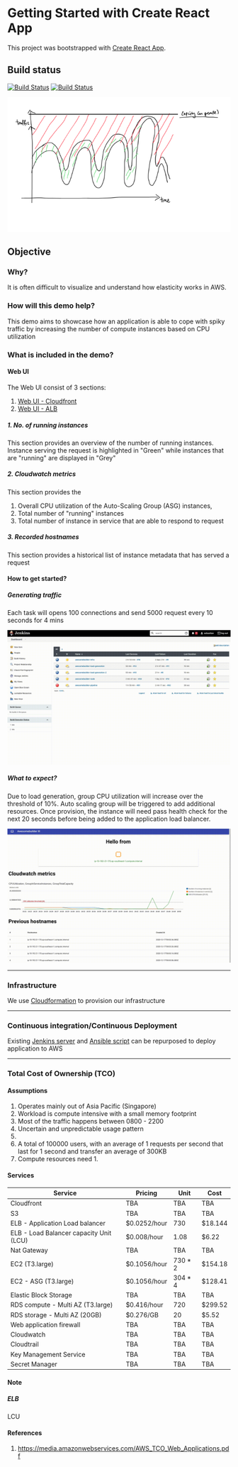 # Getting Started with Create React App

This project was bootstrapped with [Create React App](https://github.com/facebook/create-react-app).

## Build status
[![Build Status](http://ec2-3-1-6-16.ap-southeast-1.compute.amazonaws.com/buildStatus/icon?job=awesomebuilder-node&subject=Build)](http://ec2-3-1-6-16.ap-southeast-1.compute.amazonaws.com/job/awesomebuilder-node/)
[![Build Status](http://ec2-3-1-6-16.ap-southeast-1.compute.amazonaws.com/buildStatus/icon?job=awesomebuilder-pipeline&subject=Deployment)](http://ec2-3-1-6-16.ap-southeast-1.compute.amazonaws.com/job/awesomebuilder-pipeline)

![Traffic](./readme/traffic.PNG)

## Objective

### Why?
It is often difficult to visualize and understand how elasticity works in AWS. 

### How will this demo help?
This demo aims to showcase how an application is able to cope with spiky traffic by increasing the number of compute instances based on CPU utilization 

### What is included in the demo?

#### Web UI

The Web UI consist of 3 sections: 
1. [Web UI - Cloudfront](https://d36du6tgphs6li.cloudfront.net/)
2. [Web UI - ALB](http://webse-appli-wvdu5rb0sit7-1557819975.ap-southeast-1.elb.amazonaws.com/)

##### 1. No. of running instances
This section provides an overview of the number of running instances. 
Instance serving the request is highlighted in "Green" while instances that are "running" are displayed in "Grey"

##### 2. Cloudwatch metrics
This section provides the
 
1. Overall CPU utilization of the Auto-Scaling Group (ASG) instances, 
2. Total number of "running" instances
3. Total number of instance in service that are able to respond to request 

##### 3. Recorded hostnames
This section provides a historical list of instance metadata that has served a request 

#### How to get started?

##### Generating traffic

Each task will opens 100 connections and send 5000 request every 10 seconds for 4 mins

![Traffic](./readme/generate-load.gif)

##### What to expect?

Due to load generation, group CPU utilization will increase over the threshold of 10%. Auto scaling group will be triggered to add additional resources. Once provision, the instance will need pass health check for the next 20 seconds before being added to the application load balancer. 


![Load](./readme/scaling-instances.gif)

---

### Infrastructure

We use [Cloudformation](https://github.com/sebastianlzy/awesomebuilder-infra) to provision our infrastructure

---

### Continuous integration/Continuous Deployment

Existing [Jenkins server](http://ec2-3-1-6-16.ap-southeast-1.compute.amazonaws.com/) and [Ansible script](https://github.com/sebastianlzy/awesomebuilder-ansible) can be repurposed to deploy application to AWS 

---

### Total Cost of Ownership (TCO)



#### Assumptions
1. Operates mainly out of Asia Pacific (Singapore)
2. Workload is compute intensive with a small memory footprint
3. 	Most of the traffic happens between 0800 - 2200
4. Uncertain and unpredictable usage pattern
4. 
5. A total of 100000 users, with an average of 1 requests per second that last for 1 second and transfer an average of 300KB
6. Compute resources need
	1. 	

#### Services

| Service	| Pricing | Unit 	| Cost	|
| --- 		| --- 		| --- 		| --- 	|
| Cloudfront | TBA | TBA | TBA|
| S3 | TBA | TBA | TBA|
| ELB - Application Load balancer  | $0.0252/hour | 730 | $18.144|
| ELB - Load Balancer capacity Unit (LCU)  | $0.008/hour | 1.08 | $6.22|
| Nat Gateway | TBA | TBA | TBA
| EC2 (T3.large) | $0.1056/hour | 730 * 2 | $154.18|
| EC2 - ASG (T3.large) | $0.1056/hour | 304 * 4 | $128.41|
| Elastic Block Storage | TBA | TBA | TBA
| RDS compute - Multi AZ (T3.large) | $0.416/hour | 720 | $299.52|
| RDS storage - Multi AZ (20GB) | $0.276/GB | 20 | $5.52|
| Web application firewall | TBA | TBA | TBA|
| Cloudwatch | TBA | TBA | TBA|
| Cloudtrail | TBA | TBA | TBA|
| Key Management Service | TBA | TBA | TBA|
| Secret Manager | TBA | TBA | TBA|

#### Note

##### ELB

LCU

#### References
1. https://media.amazonwebservices.com/AWS_TCO_Web_Applications.pdf

